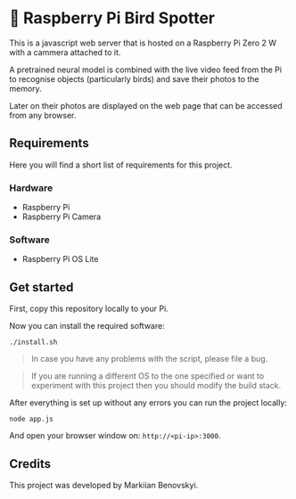 # 🦅 Raspberry Pi Bird Spotter

This is a javascript web server that is hosted on a
Raspberry Pi Zero 2 W with a cammera attached to it.

A pretrained neural model is combined with the live
video feed from the Pi to recognise objects (particularly birds) and save their photos to the memory.

Later on their photos are displayed on the web page that
can be accessed from any browser.

## Requirements

Here you will find a short list of requirements for this project.

### Hardware

- Raspberry Pi
- Raspberry Pi Camera

### Software

- Raspberry Pi OS Lite

## Get started

First, copy this repository locally to your Pi.

Now you can install the required software:

```
./install.sh
```

> In case you have any problems with the script, please file a bug.

> If you are running a different OS to the one specified or want to experiment with this project then you should modify the build stack.

After everything is set up without any errors you can
run the project locally:

```
node app.js
```

And open your browser window on: `http://<pi-ip>:3000`.

## Credits

This project was developed by Markiian Benovskyi.
